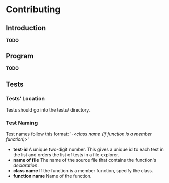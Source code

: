 # Contributing

## Introduction

**TODO**

## Program

**TODO**

## Tests

### Tests' Location

Tests should go into the tests/ directory.

### Test Naming

Test names follow this format:
'<test id>-<name of file that contains the function being tested>_<class name (if function is a member function)>_<function name>'

* **test-id**        A unique two-digit number. This gives a unique id to each test in the list and orders the list of tests in a file explorer.
* **name of file**   The name of the source file that contains the function's *declaration*.
* **class name**     If the function is a member function, specify the class.
* **function name**  Name of the function.


